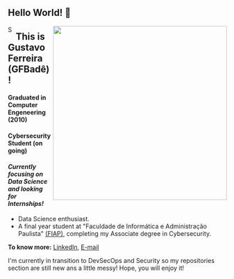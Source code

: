 ## Hello World! 👋

[<img align="right" width="400" src="https://github-readme-stats.vercel.app/api?username=gfbade&show_icons=true&theme=gruvbox"/>](https://github.com/gfbade/)

<a href="https://www.linkedin.com/in/gutoferreira/">
  <img align="left" alt="Shuvo's Linkdein" width="15px" src="https://cdn.jsdelivr.net/npm/simple-icons@v3/icons/linkedin.svg" />
</a>


## This is Gustavo Ferreira (GFBadê)!
#### Graduated in Computer Engeneering (2010)
#### Cybersecurity Student (on going)
#### *Currently focusing on Data Science and looking for Internships!*
- Data Science enthusiast.
- A final year student at "Faculdade de Informática e Administração Paulista" [(FIAP)](https://www.https://www.fiap.com.br/), completing my Associate degree in Cybersecurity. 

**To know more:**  [LinkedIn](https://www.linkedin.com/in/gutoferreira/), [E-mail](gfbade@gmail.com)

I'm currently in transition to DevSecOps and Security so my repositories section are still new ans a little messy! Hope, you will enjoy it!
